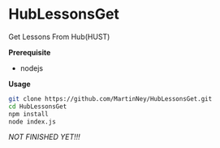 # HubLessonsGet
Get Lessons From Hub(HUST)

**Prerequisite**
+ nodejs

**Usage**
```sh
git clone https://github.com/MartinNey/HubLessonsGet.git
cd HubLessonsGet
npm install
node index.js
```

*NOT FINISHED YET!!!*
